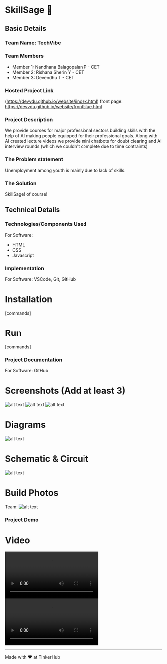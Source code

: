 # SkillSage 🎯


## Basic Details
### Team Name: TechVibe


### Team Members
- Member 1: Nandhana Balagopalan P - CET
- Member 2: Rishana Sherin Y - CET
- Member 3: Devendhu T - CET

### Hosted Project Link
(https://devvdu.github.io/website/iindex.html)
front page: https://devvdu.github.io/website/frontblue.html

### Project Description
We provide courses for major professional sectors building skills with the help of AI making people equipped for their professional goals. Along with AI created lecture videos we provide mini chatbots for doubt clearing and AI interview rounds (which we couldn't complete due to time contraints)

### The Problem statement
Unemployment among youth is mainly due to lack of skills.

### The Solution
SkillSage! of course!

## Technical Details
### Technologies/Components Used
For Software:
- HTML
- CSS
- Javascript



### Implementation
For Software: VSCode, Git, GitHub
# Installation
[commands]

# Run
[commands]

### Project Documentation
For Software: GitHub

# Screenshots (Add at least 3)
![alt text](image.png)
![alt text](image-2.png)
![alt text](image-3.png)


# Diagrams

![alt text](image-4.png)



# Schematic & Circuit
![alt text](image-5.png)

# Build Photos
Team:
![alt text](image-6.png)


### Project Demo
# Video
<video controls src="WhatsApp Video 2025-02-01 at 6.37.28 PM.mp4" title="Title"></video>
<video controls src="WhatsApp Video 2025-02-01 at 6.37.36 PM.mp4" title="Title"></video>




---
Made with ❤️ at TinkerHub
